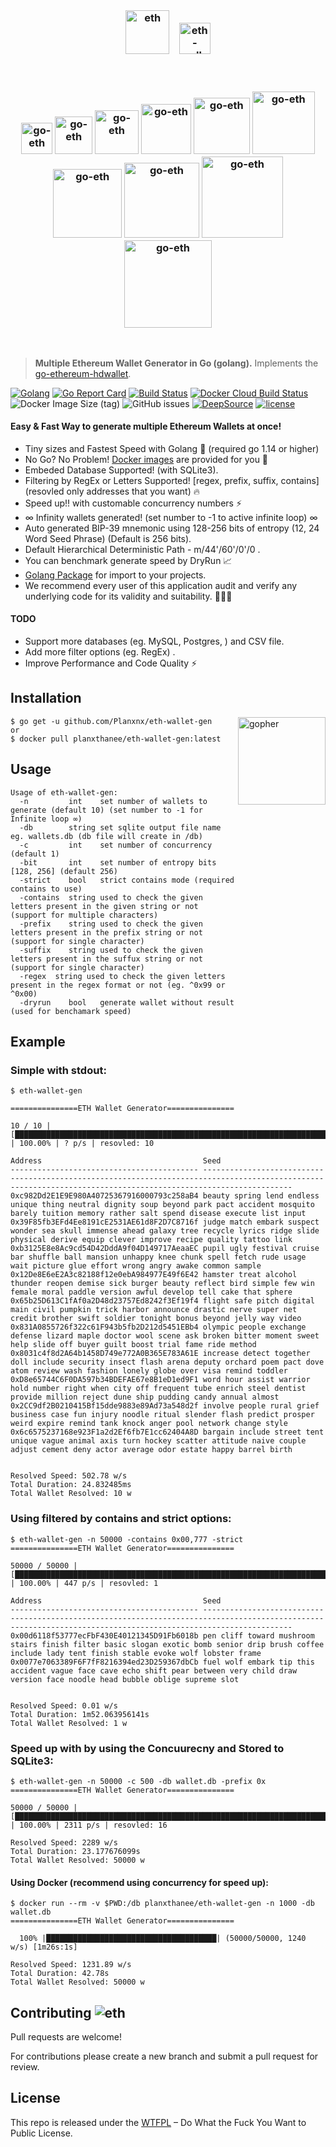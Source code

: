 <br>
<h3 align="center">
  
  <img src="https://user-images.githubusercontent.com/37617738/120125455-13de3a00-c1e3-11eb-9a51-707e2dcefdaa.png" alt="eth" height="70" />
   &nbsp&nbsp
  <img src="https://user-images.githubusercontent.com/37617738/120122724-aaefc580-c1d4-11eb-9343-234eb8fb3ab9.png" alt="eth-wallet-gen" height="50" />
</h3>
<br/>
<h3 align="center">
  <img src="https://user-images.githubusercontent.com/37617738/120087436-1886ed80-c112-11eb-945f-8065957a1dd0.png" alt="go-eth" height="50" />
  <img src="https://user-images.githubusercontent.com/37617738/120087436-1886ed80-c112-11eb-945f-8065957a1dd0.png" alt="go-eth" height="60" />
  <img src="https://user-images.githubusercontent.com/37617738/120087436-1886ed80-c112-11eb-945f-8065957a1dd0.png" alt="go-eth" height="70" />
  <img src="https://user-images.githubusercontent.com/37617738/120087436-1886ed80-c112-11eb-945f-8065957a1dd0.png" alt="go-eth" height="80" />
  <img src="https://user-images.githubusercontent.com/37617738/120087436-1886ed80-c112-11eb-945f-8065957a1dd0.png" alt="go-eth" height="90" />
  <img src="https://user-images.githubusercontent.com/37617738/120087436-1886ed80-c112-11eb-945f-8065957a1dd0.png" alt="go-eth" height="100" />
  <img src="https://user-images.githubusercontent.com/37617738/120087436-1886ed80-c112-11eb-945f-8065957a1dd0.png" alt="go-eth" height="110" />
  <img src="https://user-images.githubusercontent.com/37617738/120087436-1886ed80-c112-11eb-945f-8065957a1dd0.png" alt="go-eth" height="120" />
  <img src="https://user-images.githubusercontent.com/37617738/120087436-1886ed80-c112-11eb-945f-8065957a1dd0.png" alt="go-eth" height="130" />
  <img src="https://user-images.githubusercontent.com/37617738/120087436-1886ed80-c112-11eb-945f-8065957a1dd0.png" alt="go-eth" height="140" />
</h3>
<br>

> **Multiple Ethereum Wallet Generator in Go (golang).** Implements the [go-ethereum-hdwallet](https://github.com/miguelmota/go-ethereum-hdwallet).

[![Golang](https://badges.aleen42.com/src/golang.svg)](https://golang.org/)
[![Go Report Card](https://goreportcard.com/badge/github.com/Planxnx/eth-wallet-gen)](https://goreportcard.com/report/github.com/Planxnx/eth-wallet-gen)
[![Build Status](https://travis-ci.com/Planxnx/eth-wallet-gen.svg?branch=main)](https://travis-ci.com/Planxnx/eth-wallet-gen)
[![Docker Cloud Build Status](https://img.shields.io/docker/cloud/build/planxthanee/eth-wallet-gen)](https://hub.docker.com/r/planxthanee/eth-wallet-gen)
![Docker Image Size (tag)](https://img.shields.io/docker/image-size/planxthanee/eth-wallet-gen/latest)
![GitHub issues](https://img.shields.io/github/issues/Planxnx/eth-wallet-gen)
[![DeepSource](https://deepsource.io/gh/Planxnx/eth-wallet-gen.svg/?label=active+issues)](https://deepsource.io/gh/Planxnx/eth-wallet-gen/?ref=repository-badge)
[![license](https://img.shields.io/badge/license-WTFPL%20--%20Do%20What%20the%20Fuck%20You%20Want%20to%20Public%20License-green.svg)](https://github.com/Planxnx/eth-wallet-gen/blob/main/LICENSE)

#### Easy & Fast Way to generate multiple Ethereum Wallets at once!

- Tiny sizes and Fastest Speed with Golang 🚀 (required go 1.14 or higher)
- No Go? No Problem! [Docker images](https://hub.docker.com/r/planxthanee/eth-wallet-gen) are provided for you 🐳
- Embeded Database Supported! (with SQLite3).
- Filtering by RegEx or Letters Supported! [regex, prefix, suffix, contains] (resovled only addresses that you want) 🔥
- Speed up!! with customable concurrency numbers ⚡️
- ∞ Infinity wallets generated! (set number to -1 to active infinite loop) ∞
- Auto generated BIP-39 mnemonic using 128-256 bits of entropy (12, 24 Word Seed Phrase) (Default is 256 bits).
- Default Hierarchical Deterministic Path - m/44'/60'/0'/0 .
- You can benchmark generate speed by DryRun 📈
- [Golang Package](https://github.com/Planxnx/eth-wallet-gen/blob/main/generator) for import to your projects.
- We recommend every user of this application audit and verify any underlying code for its validity and suitability. 👮🏻‍♂️

#### TODO

- Support more databases (eg. MySQL, Postgres, ) and CSV file.
- Add more filter options (eg. RegEx) .
- Improve Performance and Code Quality ⚡️

## Installation

<img  align="right" src="https://user-images.githubusercontent.com/37617738/120122855-b1cb0800-c1d5-11eb-9502-8d64bb275337.png" height="140" alt="gopher" />

```console
$ go get -u github.com/Planxnx/eth-wallet-gen
or
$ docker pull planxthanee/eth-wallet-gen:latest
```

## Usage

```console
Usage of eth-wallet-gen:
  -n         int    set number of wallets to generate (default 10) (set number to -1 for Infinite loop ∞)
  -db        string set sqlite output file name eg. wallets.db (db file will create in /db)
  -c         int    set number of concurrency (default 1)
  -bit       int    set number of entropy bits [128, 256] (default 256)
  -strict    bool   strict contains mode (required contains to use)
  -contains  string used to check the given letters present in the given string or not (support for multiple characters)
  -prefix    string used to check the given letters present in the prefix string or not (support for single character)
  -suffix    string used to check the given letters present in the suffux string or not (support for single character)
  -regex  string used to check the given letters present in the regex format or not (eg. ^0x99 or ^0x00)
  -dryrun    bool   generate wallet without result (used for benchamark speed)
```

## Example

### **Simple with stdout:**

```console
$ eth-wallet-gen

===============ETH Wallet Generator===============

10 / 10 | [█████████████████████████████████████████████████████████████████████████████████████████████████████████████████████████████████████] | 100.00% | ? p/s | resovled: 10

Address                                    Seed
------------------------------------------ ----------------------------------------------------------------------------------------------------------------------------------------------------------------
0xc982Dd2E1E9E980A40725367916000793c258aB4 beauty spring lend endless unique thing neutral dignity soup beyond park pact accident mosquito barely tuition memory rather salt spend disease execute list input
0x39F85fb3EFd4Ee8191cE2531AE61d8F2D7C8716f judge match embark suspect wonder sea skull immense ahead galaxy tree recycle lyrics ridge slide physical derive equip clever improve recipe quality tattoo link
0xb3125E8e8Ac9cd54D42DddA9f04D149717AeaaEC pupil ugly festival cruise bar shuffle ball mansion unhappy knee chunk spell fetch rude usage wait picture glue effort wrong angry awake common sample
0x12De8E6eE2A3c82188f12e0ebA984977E49f6E42 hamster treat alcohol thunder reopen demise sick burger beauty reflect bird simple few win female moral paddle version awful develop tell cake that sphere
0x65b25D613C1fAf0a2D48d23757Ed8242f3Ef19f4 flight safe pitch digital main civil pumpkin trick harbor announce drastic nerve super net credit brother swift soldier tonight bonus beyond jelly way video
0x831A0855726f322c61F943b5fb2D212d5451EBb4 olympic people exchange defense lizard maple doctor wool scene ask broken bitter moment sweet help slide off buyer guilt boost trial fame ride method
0x8031c4f8d2A64b1458D749e772A0B365E783A61E increase detect together doll include security insect flash arena deputy orchard poem pact dove atom review wash fashion lonely globe over visa remind toddler
0xD8e65744C6F0DA597b34BDEFAE67e8B1eD1ed9F1 word hour assist warrior hold number right when city off frequent tube enrich steel dentist provide million reject dune ship pudding candy annual almost
0x2CC9df2B0210415Bf15dde9883e89Ad73a548d2f involve people rural grief business case fun injury noodle ritual slender flash predict prosper weird expire remind tank knock anger pool network change style
0x6c6575237168e923F1a2d2Ef6fb7E1cc62404A8D bargain include street tent unique vague animal axis turn hockey scatter attitude naive couple adjust cement deny actor average odor estate happy barrel birth


Resolved Speed: 502.78 w/s
Total Duration: 24.832485ms
Total Wallet Resolved: 10 w

```

### **Using filtered by contains and strict options:**

```console
$ eth-wallet-gen -n 50000 -contains 0x00,777 -strict
===============ETH Wallet Generator===============

50000 / 50000 | [██████████████████████████████████████████████████████████████████████████████████████████████████████████████████████████████] | 100.00% | 447 p/s | resovled: 1

Address                                    Seed
------------------------------------------ ----------------------------------------------------------------------------------------------------------------------------------------------------------------
0x00d6118f53777ecFbF430E40121345D91Fb6018b pen cliff toward mushroom stairs finish filter basic slogan exotic bomb senior drip brush coffee include lady tent finish stable evoke wolf lobster frame
0x0077e7063389F6F7fF8216394ed23D259367dbCb fuel wolf embark tip this accident vague face cave echo shift pear between very child draw version face noodle head bubble oblige supreme slot


Resolved Speed: 0.01 w/s
Total Duration: 1m52.063956141s
Total Wallet Resolved: 1 w
```

### **Speed up with by using the Concuurecny and Stored to SQLite3:**

```console
$ eth-wallet-gen -n 50000 -c 500 -db wallet.db -prefix 0x
===============ETH Wallet Generator===============

50000 / 50000 | [█████████████████████████████████████████████████████████████████████████████████████████████████████████████████████████████] | 100.00% | 2311 p/s | resovled: 16

Resolved Speed: 2289 w/s
Total Duration: 23.177676099s
Total Wallet Resolved: 50000 w
```

#### **Using Docker (recommend using concurrency for speed up):**

```console
$ docker run --rm -v $PWD:/db planxthanee/eth-wallet-gen -n 1000 -db wallet.db
===============ETH Wallet Generator===============

  100% |██████████████████████████████████████| (50000/50000, 1240 w/s) [1m26s:1s]

Resolved Speed: 1231.89 w/s
Total Duration: 42.78s
Total Wallet Resolved: 50000 w

```

## Contributing ![eth](https://user-images.githubusercontent.com/37617738/120125730-1d1bd680-c1e4-11eb-83ad-45664245cae9.png)

Pull requests are welcome!

For contributions please create a new branch and submit a pull request for review.

## License

This repo is released under the [WTFPL](http://www.wtfpl.net/) – Do What the Fuck You Want to Public License.
